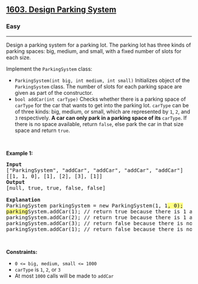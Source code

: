 <h2><a href="https://leetcode.com/problems/design-parking-system/">1603. Design Parking System</a></h2><h3>Easy</h3><hr><div style="user-select: auto;"><p style="user-select: auto;">Design a parking system for a parking lot. The parking lot has three kinds of parking spaces: big, medium, and small, with a fixed number of slots for each size.</p>

<p style="user-select: auto;">Implement the <code style="user-select: auto;">ParkingSystem</code> class:</p>

<ul style="user-select: auto;">
	<li style="user-select: auto;"><code style="user-select: auto;">ParkingSystem(int big, int medium, int small)</code> Initializes object of the <code style="user-select: auto;">ParkingSystem</code> class. The number of slots for each parking space are given as part of the constructor.</li>
	<li style="user-select: auto;"><code style="user-select: auto;">bool addCar(int carType)</code> Checks whether there is a parking space of <code style="user-select: auto;">carType</code> for the car that wants to get into the parking lot. <code style="user-select: auto;">carType</code> can be of three kinds: big, medium, or small, which are represented by <code style="user-select: auto;">1</code>, <code style="user-select: auto;">2</code>, and <code style="user-select: auto;">3</code> respectively. <strong style="user-select: auto;">A car can only park in a parking space of its </strong><code style="user-select: auto;">carType</code>. If there is no space available, return <code style="user-select: auto;">false</code>, else park the car in that size space and return <code style="user-select: auto;">true</code>.</li>
</ul>

<p style="user-select: auto;">&nbsp;</p>
<p style="user-select: auto;"><strong style="user-select: auto;">Example 1:</strong></p>

<pre style="user-select: auto;"><strong style="user-select: auto;">Input</strong>
["ParkingSystem", "addCar", "addCar", "addCar", "addCar"]
[[1, 1, 0], [1], [2], [3], [1]]
<strong style="user-select: auto;">Output</strong>
[null, true, true, false, false]

<strong style="user-select: auto;">Explanation</strong>
ParkingSystem parkingSystem = new ParkingSystem(1, 1<lighter data-id="lgt7923914918251205" data-unique-lighter-id="1" style="background-color: rgb(255, 255, 131); user-select: auto;">, 0);<br style="user-select: auto;">parking</lighter>System.addCar(1); // return true because there is 1 available slot for a big car
parkingSystem.addCar(2); // return true because there is 1 available slot for a medium car
parkingSystem.addCar(3); // return false because there is no available slot for a small car
parkingSystem.addCar(1); // return false because there is no available slot for a big car. It is already occupied.
</pre>

<p style="user-select: auto;">&nbsp;</p>
<p style="user-select: auto;"><strong style="user-select: auto;">Constraints:</strong></p>

<ul style="user-select: auto;">
	<li style="user-select: auto;"><code style="user-select: auto;">0 &lt;= big, medium, small &lt;= 1000</code></li>
	<li style="user-select: auto;"><code style="user-select: auto;">carType</code> is <code style="user-select: auto;">1</code>, <code style="user-select: auto;">2</code>, or <code style="user-select: auto;">3</code></li>
	<li style="user-select: auto;">At most <code style="user-select: auto;">1000</code> calls will be made to <code style="user-select: auto;">addCar</code></li>
</ul>
</div>